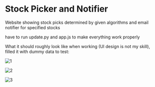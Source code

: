 # Stock Picker and Notifier
Website showing stock picks determined by given algorithms and email notifier for specified stocks

have to run update.py and app.js to make everything work properly

What it should roughly look like when working (UI design is not my skill), filled it with dummy data to test:

![1](https://github.com/NStaniszewski/Stock-Picker-and-Notifier/assets/93354258/f9fac50d-9eb7-4279-8797-99be10690a04)

![2](https://github.com/NStaniszewski/Stock-Picker-and-Notifier/assets/93354258/6f5a9c50-bcc0-4898-af14-55633fcb54eb)

![3](https://github.com/NStaniszewski/Stock-Picker-and-Notifier/assets/93354258/415223c3-fee7-4e3c-af20-212616bb2cb5)
